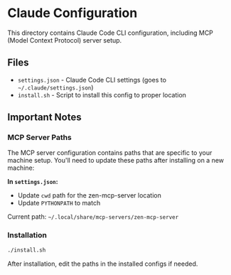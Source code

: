 # Claude Configuration

This directory contains Claude Code CLI configuration, including MCP (Model Context Protocol) server setup.

## Files

- `settings.json` - Claude Code CLI settings (goes to `~/.claude/settings.json`)
- `install.sh` - Script to install this config to proper location

## Important Notes

### MCP Server Paths
The MCP server configuration contains paths that are specific to your machine setup. You'll need to update these paths after installing on a new machine:

**In `settings.json`:**
- Update `cwd` path for the zen-mcp-server location
- Update `PYTHONPATH` to match

Current path: `~/.local/share/mcp-servers/zen-mcp-server`

### Installation

```bash
./install.sh
```

After installation, edit the paths in the installed configs if needed.